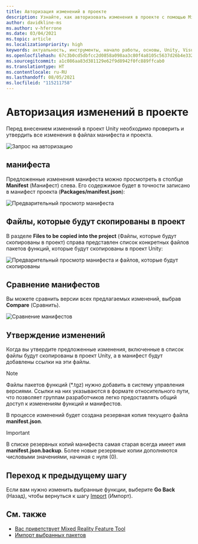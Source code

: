 ```yaml
---
title: Авторизация изменений в проекте
description: Узнайте, как авторизовать изменения в проекте с помощью Mixed Reality Feature Tool при разработке решений для HoloLens и виртуальной реальности.
author: davidkline-ms
ms.author: v-hferrone
ms.date: 03/04/2021
ms.topic: article
ms.localizationpriority: high
keywords: актуальность, инструменты, начало работы, основы, Unity, Visual Studio, набор средств, гарнитура смешанной реальности, гарнитура Windows Mixed Reality, гарнитура виртуальной реальности, установка, Windows, HoloLens, эмулятор, Unreal, OpenXR
ms.openlocfilehash: 67c3b0cd5dbfcc2d0858a098aa3c80f4a8105c5637d26b4e33268d4b830b218e
ms.sourcegitcommit: a1c086aa83d381129e62f9d8942f0fc889ffcab0
ms.translationtype: HT
ms.contentlocale: ru-RU
ms.lasthandoff: 08/05/2021
ms.locfileid: "115211758"
---
```

# <a name="authorizing-project-changes"></a>Авторизация изменений в проекте

Перед внесением изменений в проект Unity необходимо проверить и утвердить все изменения в файлах манифеста и проекта.

![Запрос на авторизацию](images/FeatureToolApprovalRequest.png)

## <a name="manifest"></a>манифеста

Предложенные изменения манифеста можно просмотреть в столбце **Manifest** (Манифест) слева. Его содержимое будет в точности записано в манифест проекта (**Packages/manifest.json**):

![Предварительный просмотр манифеста](images/ManifestPreview.png)

## <a name="files-to-be-copied-into-the-project"></a>Файлы, которые будут скопированы в проект

В разделе **Files to be copied into the project** (Файлы, которые будут скопированы в проект) справа представлен список конкретных файлов пакетов функций, которые будут скопированы в проект Unity:

![Предварительный просмотр манифеста и файлов, которые будут скопированы](images/FilesToCopy.png)

## <a name="compare-manifests"></a>Сравнение манифестов

Вы можете сравнить версии всех предлагаемых изменений, выбрав **Compare** (Сравнить).

![Сравнение манифестов](images/FeatureToolCompareManifest.png)

## <a name="approving-changes"></a>Утверждение изменений

Когда вы утвердите предложенные изменения, включенные в список файлы будут скопированы в проект Unity, а в манифест будут добавлены ссылки на эти файлы.

> [!NOTE]
> Файлы пакетов функций (*.tgz) нужно добавить в систему управления версиями. Ссылки на них указываются в формате относительного пути, что позволяет группам разработчиков легко предоставлять общий доступ к изменениям функций и манифестов.

 В процессе изменений будет создана резервная копия текущего файла **manifest.json**.

> [!IMPORTANT]
> В списке резервных копий манифеста самая старая всегда имеет имя **manifest.json.backup**. Более новые резервные копии дополняются числовыми значениями, начиная с нуля (0).

## <a name="going-back-to-the-previous-step"></a>Переход к предыдущему шагу

Если вам нужно изменить выбранные функции, выберите **Go Back** (Назад), чтобы вернуться к шагу [Import](importing-features.md) (Импорт).

## <a name="see-also"></a>См. также

- [Вас приветствует Mixed Reality Feature Tool](welcome-to-mr-feature-tool.md)
- [Импорт выбранных пакетов](importing-features.md)
